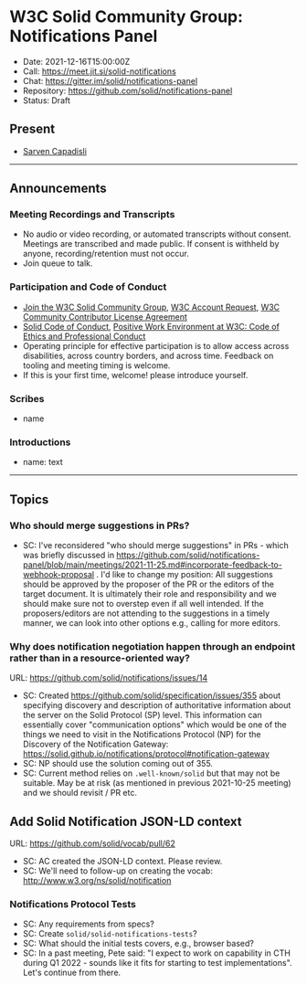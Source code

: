 # W3C Solid Community Group: Notifications Panel

* Date: 2021-12-16T15:00:00Z
* Call: https://meet.jit.si/solid-notifications
* Chat: https://gitter.im/solid/notifications-panel
* Repository: https://github.com/solid/notifications-panel
* Status: Draft

## Present
* [Sarven Capadisli](https://csarven.ca/#i)

---

## Announcements

### Meeting Recordings and Transcripts
* No audio or video recording, or automated transcripts without consent. Meetings are transcribed and made public. If consent is withheld by anyone, recording/retention must not occur.
* Join queue to talk.


### Participation and Code of Conduct
* [Join the W3C Solid Community Group](https://www.w3.org/community/solid/join), [W3C Account Request](http://www.w3.org/accounts/request), [W3C Community Contributor License Agreement](https://www.w3.org/community/about/agreements/cla/)
* [Solid Code of Conduct](https://github.com/solid/process/blob/main/code-of-conduct.md), [Positive Work Environment at W3C: Code of Ethics and Professional Conduct](https://www.w3.org/Consortium/cepc/)
* Operating principle for effective participation is to allow access across disabilities, across country borders, and across time. Feedback on tooling and meeting timing is welcome.
* If this is your first time, welcome! please introduce yourself.


### Scribes
* name

### Introductions
* name: text

---

## Topics

### Who should merge suggestions in PRs?

* SC: I've reconsidered "who should merge suggestions" in PRs - which was briefly discussed in https://github.com/solid/notifications-panel/blob/main/meetings/2021-11-25.md#incorporate-feedback-to-webhook-proposal . I'd like to change my position: All suggestions should be approved by the proposer of the PR or the editors of the target document. It is ultimately their role and responsibility and we should make sure not to overstep even if all well intended. If the proposers/editors are not attending to the suggestions in a timely manner, we can look into other options e.g., calling for more editors.


### Why does notification negotiation happen through an endpoint rather than in a resource-oriented way?
URL: https://github.com/solid/notifications/issues/14

* SC: Created https://github.com/solid/specification/issues/355 about specifying discovery and description of authoritative information about the server on the Solid Protocol (SP) level. This information can essentially cover "communication options" which would be one of the things we need to visit in the Notifications Protocol (NP) for the Discovery of the Notification Gateway: https://solid.github.io/notifications/protocol#notification-gateway
* SC: NP should use the solution coming out of 355.
* SC: Current method relies on `.well-known/solid` but that may not be suitable. May be at risk (as mentioned in previous 2021-10-25 meeting) and we should revisit / PR etc.


## Add Solid Notification JSON-LD context
URL: https://github.com/solid/vocab/pull/62

* SC: AC created the JSON-LD context. Please review.
* SC: We'll need to follow-up on creating the vocab: http://www.w3.org/ns/solid/notification


### Notifications Protocol Tests
* SC: Any requirements from specs?
* SC: Create `solid/solid-notifications-tests`?
* SC: What should the initial tests covers, e.g., browser based?
* SC: In a past meeting, Pete said: "I expect to work on capability in CTH during Q1 2022 - sounds like it fits for starting to test implementations". Let's continue from there.
